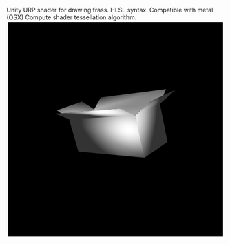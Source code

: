 Unity URP shader for drawing frass.
HLSL syntax. Compatible with metal (OSX)
Compute shader tessellation algorithm.
![alt text](https://github.com/AndreiPelenoff/WebGL-load-obj-model/blob/master/WebGLCardBoard.PNG?raw=true)
